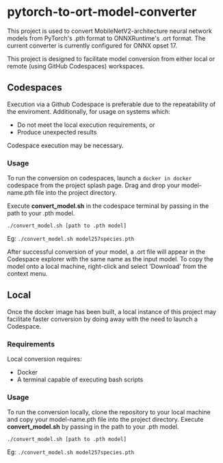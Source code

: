 # pytorch-to-ort-model-converter

This project is used to convert MobileNetV2-architecture neural network models from PyTorch's .pth format to ONNXRuntime's .ort format. The current converter is currently configured for ONNX opset 17.

This project is designed to facilitate model conversion from either local or remote (using GitHub Codespaces) workspaces.

## Codespaces
Execution via a Github Codespace is preferable due to the repeatability of the enviroment. Additionally, for usage on systems which:
* Do not meet the local execution requirements, or
* Produce unexpected results

Codespace execution may be necessary.
### Usage
To run the conversion on codespaces, launch a `docker in docker` codespace from the project splash page. Drag and drop your model-name.pth file into the project directory.
<!-- ?? I don't see that option?  -->
Execute **convert_model.sh** in the codespace terminal by passing in the path to your .pth model.

`./convert_model.sh [path to .pth model]`

Eg: `./convert_model.sh model257species.pth`

After successful conversion of your model, a .ort file will appear in the Codespace explorer with the same name as the input model. 
To copy the model onto a local machine, right-click and select 'Download' from the context menu.

## Local
Once the docker image has been built, a local instance of this project may facilitate faster conversion by doing away with the need to launch a Codespace.
### Requirements
Local conversion requires:
* Docker
* A terminal capable of executing bash scripts

### Usage
To run the conversion locally, clone the repository to your local machine and copy your model-name.pth file into the project directory.
Execute **convert_model.sh** by passing in the path to your .pth model.

`./convert_model.sh [path to .pth model]`

Eg: `./convert_model.sh model257species.pth`
